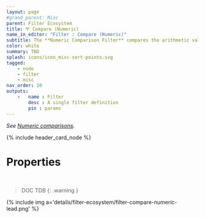 ```yaml
---
layout: page
#grand_parent: Misc
parent: Filter Ecosystem
title: 🝖 Compare (Numeric)
name_in_editor: "Filter : Compare (Numeric)"
subtitle: The **Numeric Comparison Filter** compares the arithmetic value of two attributes
color: white
summary: TBD
splash: icons/icon_misc-sort-points.svg
tagged: 
    - node
    - filter
    - misc
nav_order: 10
outputs:
    -   name : Filter
        desc : A single filter definition
        pin : params
---
```


*See [Numeric comparisons](/PCGExtendedToolkit/doc-general/comparisons.html#numeric-comparisons).*

{% include header_card_node %}

# Properties
<br>

> DOC TDB
{: .warning }

{% include img a='details/filter-ecosystem/filter-compare-numeric-lead.png' %}